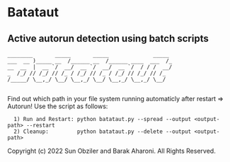# Batataut
## Active autorun detection using batch scripts

```
________       _____       _____              _____ 
___  __ )_____ __  /______ __  /______ ____  ___  /_
__  __  |  __ `/  __/  __ `/  __/  __ `/  / / /  __/
_  /_/ // /_/ // /_ / /_/ // /_ / /_/ // /_/ // /_  
/_____/ \__,_/ \__/ \__,_/ \__/ \__,_/ \__,_/ \__/  
   
``` 
                                                    
Find out which path in your file system running automaticly after restart => Autorun!
Use the script as follows:
```
  1) Run and Restart: python batataut.py --spread --output <output-path> --restart
  2) Cleanup:         python batataut.py --delete --output <output-path> 

 ```
 
 Copyright (c) 2022 Sun Obziler and Barak Aharoni.  All Rights Reserved.
